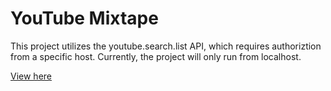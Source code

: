 # YouTube Mixtape

This project utilizes the youtube.search.list API, which requires authoriztion from a specific host. Currently, the project will only run from localhost.

[View here](https://rawgit.com/VitaC123/youTubeMixTape/master/index.html)
